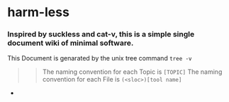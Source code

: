 # harm-less
### Inspired by suckless and cat-v, this is a simple single document wiki of minimal software.

This Document is genarated by the unix tree command ``tree -v``
>> The naming convention for each Topic is ``[TOPIC]``
>> The naming convention for each File is ``(<sloc>)[tool name]``
- 
